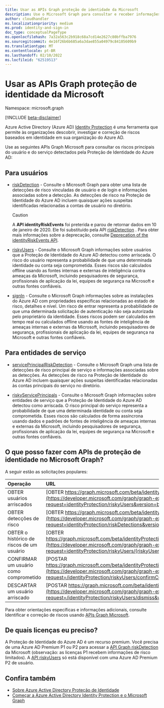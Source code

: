```yaml
---
title: Usar as APIs Graph proteção de identidade da Microsoft
description: Use o Microsoft Graph para consultar e receber informações sobre riscos detectados pela Proteção de Identidade do Azure AD.
author: cloudhandler
ms.localizationpriority: medium
ms.prod: identity-and-sign-in
doc_type: conceptualPageType
ms.openlocfilehash: 7a32a563c2b918c68a7cd14e2627c80bffba7976
ms.sourcegitcommit: 4e16f26b6b685a6a3dae855a04979c84105609b9
ms.translationtype: MT
ms.contentlocale: pt-BR
ms.lasthandoff: 02/10/2022
ms.locfileid: "62519513"
---
```

# <a name="use-the-microsoft-graph-identity-protection-apis"></a>Usar as APIs Graph proteção de identidade da Microsoft

Namespace: microsoft.graph

[!INCLUDE [beta-disclaimer](../../includes/beta-disclaimer.md)]

Azure Active Directory (Azure AD) [Identity Protection](/azure/active-directory/identity-protection/overview-identity-protection) é uma ferramenta que permite às organizações descobrir, investigar e correção de riscos baseados em identidade em sua organização do Azure AD. 

Use as seguintes APIs Graph Microsoft para consultar os riscos principais do usuário e do serviço detectados pela Proteção de Identidade do Azure AD:

## <a name="for-users"></a>Para usuários

+ [riskDetection](riskdetection.md) - Consulte o Microsoft Graph para obter uma lista de detecções de risco vinculadas de usuário e de login e informações associadas sobre a detecção. As detecções de risco na Proteção de Identidade do Azure AD incluem quaisquer ações suspeitas identificadas relacionadas a contas de usuário no diretório.

    >[!CAUTION]
    >A **API identityRiskEvents** foi preterida e parou de retornar dados em 10 de janeiro de 2020. Ele foi substituído pela API [riskDetection](riskdetection.md) . Para obter mais informações sobre a deprecação, consulte [Deprecation of the identityRiskEvents API](https://developer.microsoft.com/office/blogs/deprecatation-of-the-identityriskevents-api/).

+ [riskyUsers](riskyuser.md) - Consulte o Microsoft Graph informações sobre usuários que a Proteção de Identidade do Azure AD detectou como arriscada. O risco do usuário representa a probabilidade de que uma determinada identidade ou conta seja comprometida. Esses riscos são calculados offline usando as fontes internas e externas de inteligência contra ameaças da Microsoft, incluindo pesquisadores de segurança, profissionais de aplicação da lei, equipes de segurança na Microsoft e outras fontes confiáveis.

+ [signIn](signin.md) - Consulte o Microsoft Graph informações sobre as instalações do Azure AD com propriedades específicas relacionadas ao estado de risco, detalhes e nível. Um risco de entrar representa a probabilidade de que uma determinada solicitação de autenticação não seja autorizada pelo proprietário da identidade. Esses riscos podem ser calculados em tempo real ou calculados offline usando as fontes de inteligência de ameaças internas e externas da Microsoft, incluindo pesquisadores de segurança, profissionais de aplicação da lei, equipes de segurança na Microsoft e outras fontes confiáveis.

## <a name="for-service-principals"></a>Para entidades de serviço

+ [servicePrincipalRiskDetection](serviceprincipalriskdetection.md) - Consulte o Microsoft Graph uma lista de detecções de risco principal de serviço e informações associadas sobre as detecções. As detecções de risco na Proteção de Identidade do Azure AD incluem quaisquer ações suspeitas identificadas relacionadas às contas principais do serviço no diretório.

+ [riskyServicePrincipals](riskyserviceprincipal.md) - Consulte o Microsoft Graph informações sobre entidades de serviço que a Proteção de Identidade do Azure AD detectou como arriscada. O risco principal do serviço representa a probabilidade de que uma determinada identidade ou conta seja comprometida. Esses riscos são calculados de forma assíncrona usando dados e padrões de fontes de inteligência de ameaças internas e externas da Microsoft, incluindo pesquisadores de segurança, profissionais de aplicação da lei, equipes de segurança na Microsoft e outras fontes confiáveis.

## <a name="what-can-i-do-with-identity-protection-apis-in-microsoft-graph"></a>O que posso fazer com APIs de proteção de identidade no Microsoft Graph?

A seguir estão as solicitações populares:

Operação | URL
:----------|:----
OBTER usuários arriscados | [OBTER https://graph.microsoft.com/beta/identityProtection/riskyUsers](https://developer.microsoft.com/graph/graph-explorer?request=identityProtection/riskyUsers&version=beta)
OBTER detecções de risco | [OBTER https://graph.microsoft.com/beta/identityProtection/riskDetections](https://developer.microsoft.com/graph/graph-explorer?request=identityProtection/riskDetections&version=beta)
OBTER o histórico de riscos de um usuário | [OBTER https://graph.microsoft.com/beta/identityProtection/riskyUsers/{riskyUserId}/history](https://developer.microsoft.com/graph/graph-explorer?request=identityProtection/riskyUsers/{riskyUserId}/history&version=beta)
CONFIRMAR um usuário como comprometido | [POSTAR https://graph.microsoft.com/beta/identityProtection/riskyUsers/confirmCompromised](https://developer.microsoft.com/graph/graph-explorer?request=/identityProtection/riskyUsers/confirmCompromised&version=beta)
DESCARTAR um usuário arriscado | [POSTAR https://graph.microsoft.com/beta/identityProtection/riskyUsers/dismiss](https://developer.microsoft.com/graph/graph-explorer?request=/identityProtection/riskyUsers/dismiss&version=beta)

Para obter orientações específicas e informações adicionais, consulte Identificar e correção de riscos usando [APIs Graph Microsoft](/graph/tutorial-riskdetection-api).

## <a name="what-licenses-do-i-need"></a>De quais licenças eu preciso?

A Proteção de Identidade do Azure AD é um recurso premium. Você precisa de uma Azure AD Premium P1 ou P2 para acessar a [API Graph riskDetection](riskdetection.md) da Microsoft (observação: as licenças P1 recebem informações de risco limitados). A [API riskyUsers](riskyuser.md) só está disponível com uma Azure AD Premium P2 de usuário.

## <a name="see-also"></a>Confira também

* [Sobre Azure Active Directory Proteção de Identidade](/azure/active-directory/identity-protection/overview-identity-protection)
* [Começar a Azure Active Directory Identity Protection e o Microsoft Graph](/azure/active-directory/identity-protection/howto-identity-protection-graph-api)
